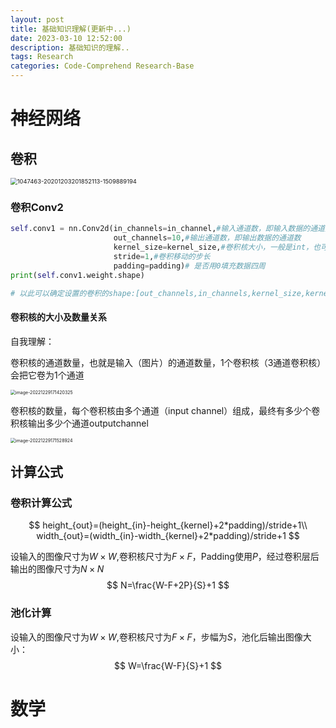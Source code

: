```yaml
---
layout: post
title: 基础知识理解(更新中...)
date: 2023-03-10 12:52:00
description: 基础知识的理解..
tags: Research
categories: Code-Comprehend Research-Base
---
```




# 神经网络

## 卷积

<img src="https://mz-pico-1311932519.cos.ap-nanjing.myqcloud.com/image/1047463-20201203201852113-1509889194.png" alt="1047463-20201203201852113-1509889194" style="zoom: 67%;" />

### 卷积Conv2

```python
self.conv1 = nn.Conv2d(in_channels=in_channel,#输入通道数，即输入数据的通道数
                       out_channels=10,#输出通道数，即输出数据的通道数
                       kernel_size=kernel_size,#卷积核大小，一般是int，也可tuple，如3【表示3x3】；（5，4）【表示5x4】
                       stride=1,#卷积移动的步长
                       padding=padding)# 是否用0填充数据四周
print(self.conv1.weight.shape)

# 以此可以确定设置的卷积的shape:[out_channels,in_channels,kernel_size,kernel_size]
```

#### 卷积核的大小及数量关系

自我理解：

卷积核的通道数量，也就是输入（图片）的通道数量，1个卷积核（3通道卷积核）会把它卷为1个通道

<img src="https://mz-pico-1311932519.cos.ap-nanjing.myqcloud.com/image/image-20221229171420325.png" alt="image-20221229171420325" style="zoom:50%;" />

卷积核的数量，每个卷积核由多个通道（input channel）组成，最终有多少个卷积核输出多少个通道outputchannel

<img src="https://mz-pico-1311932519.cos.ap-nanjing.myqcloud.com/image/image-20221229171528924.png" alt="image-20221229171528924" style="zoom:50%;" />



## 计算公式

### 卷积计算公式

$$
height_{out}=(height_{in}-height_{kernel}+2*padding)/stride+1\\
width_{out}=(width_{in}-width_{kernel}+2*padding)/stride+1
$$



设输入的图像尺寸为$W\times W$,卷积核尺寸为$F\times F$，Padding使用$P$，经过卷积层后输出的图像尺寸为$N\times N$
$$
N=\frac{W-F+2P}{S}+1
$$

### 池化计算

设输入的图像尺寸为$W\times W$,卷积核尺寸为$F\times F$，步幅为$S$，池化后输出图像大小：
$$
W=\frac{W-F}{S}+1
$$

# 数学

